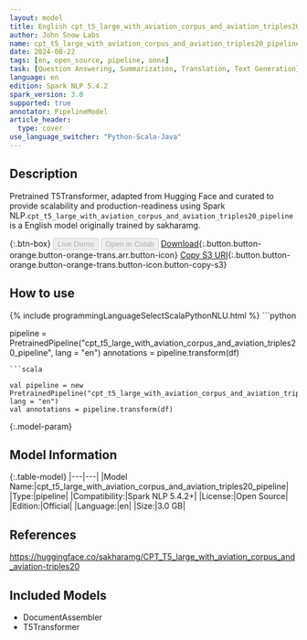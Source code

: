 ```yaml
---
layout: model
title: English cpt_t5_large_with_aviation_corpus_and_aviation_triples20_pipeline pipeline T5Transformer from sakharamg
author: John Snow Labs
name: cpt_t5_large_with_aviation_corpus_and_aviation_triples20_pipeline
date: 2024-08-22
tags: [en, open_source, pipeline, onnx]
task: [Question Answering, Summarization, Translation, Text Generation]
language: en
edition: Spark NLP 5.4.2
spark_version: 3.0
supported: true
annotator: PipelineModel
article_header:
  type: cover
use_language_switcher: "Python-Scala-Java"
---
```


## Description

Pretrained T5Transformer, adapted from Hugging Face and curated to provide scalability and production-readiness using Spark NLP.`cpt_t5_large_with_aviation_corpus_and_aviation_triples20_pipeline` is a English model originally trained by sakharamg.

{:.btn-box}
<button class="button button-orange" disabled>Live Demo</button>
<button class="button button-orange" disabled>Open in Colab</button>
[Download](https://s3.amazonaws.com/auxdata.johnsnowlabs.com/public/models/cpt_t5_large_with_aviation_corpus_and_aviation_triples20_pipeline_en_5.4.2_3.0_1724311179885.zip){:.button.button-orange.button-orange-trans.arr.button-icon}
[Copy S3 URI](s3://auxdata.johnsnowlabs.com/public/models/cpt_t5_large_with_aviation_corpus_and_aviation_triples20_pipeline_en_5.4.2_3.0_1724311179885.zip){:.button.button-orange.button-orange-trans.button-icon.button-copy-s3}

## How to use



<div class="tabs-box" markdown="1">
{% include programmingLanguageSelectScalaPythonNLU.html %}
```python

pipeline = PretrainedPipeline("cpt_t5_large_with_aviation_corpus_and_aviation_triples20_pipeline", lang = "en")
annotations =  pipeline.transform(df)   

```
```scala

val pipeline = new PretrainedPipeline("cpt_t5_large_with_aviation_corpus_and_aviation_triples20_pipeline", lang = "en")
val annotations = pipeline.transform(df)

```
</div>

{:.model-param}
## Model Information

{:.table-model}
|---|---|
|Model Name:|cpt_t5_large_with_aviation_corpus_and_aviation_triples20_pipeline|
|Type:|pipeline|
|Compatibility:|Spark NLP 5.4.2+|
|License:|Open Source|
|Edition:|Official|
|Language:|en|
|Size:|3.0 GB|

## References

https://huggingface.co/sakharamg/CPT_T5_large_with_aviation_corpus_and_aviation-triples20

## Included Models

- DocumentAssembler
- T5Transformer
